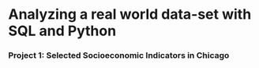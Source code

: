 # Analyzing a real world data-set with SQL and Python

### Project 1: Selected Socioeconomic Indicators in Chicago